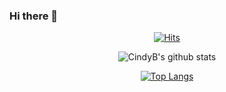 ### Hi there 👋

<!--
**CindyB/CindyB** is a ✨ _special_ ✨ repository because its `README.md` (this file) appears on your GitHub profile.

Here are some ideas to get you started:

- 🔭 I’m currently working on ...
- 🌱 I’m currently learning ...
- 👯 I’m looking to collaborate on ...
- 🤔 I’m looking for help with ...
- 💬 Ask me about ...
- 📫 How to reach me: ...
- 😄 Pronouns: ...
- ⚡ Fun fact: ...
-->
<div align=center>
  
[![Hits](https://hits.seeyoufarm.com/api/count/incr/badge.svg?url=https%3A%2F%2Fgithub.com%2FCindyB&count_bg=%23E4B2F5&title_bg=%23AEAEAE&icon=&icon_color=%23E7E7E7&title=hits&edge_flat=false)](https://hits.seeyoufarm.com)

![CindyB's github stats](https://github-readme-stats.vercel.app/api?username=CindyB&show_icons=true)
  
[![Top Langs](https://github-readme-stats.vercel.app/api/top-langs/?username=CindyB&layout=compact)](https://github.com/CindyB/github-readme-stats)


<!--
[![solved.ac tier](http://mazassumnida.wtf/api/generate_badge?boj=qtd5079)](https://solved.ac/qtd5079)-->
